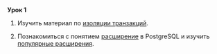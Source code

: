 **Урок 1**

1. Изучить материал по [изоляции транзакций](https://postgrespro.ru/docs/postgrespro/9.5/transaction-iso).

2. Познакомиться с понятием [расширение](https://www.postgresql.org/docs/9.3/extend-extensions.html) в PostgreSQL
 и изучить [популярные расширения](https://blog.timescale.com/blog/top-5-postgresql-extensions/). 


